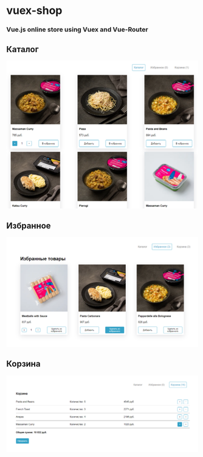 # vuex-shop

### Vue.js online store using Vuex and Vue-Router

## Каталог
![Untitled](src/assets/images/readme/catalog.png)

## Избранное
![Untitled](src/assets/images/readme/liked.png)

## Корзина
![Untitled](src/assets/images/readme/cart.png)
